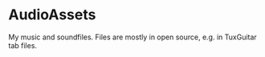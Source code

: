 # AudioAssets
My music and soundfiles. Files are mostly in open source, e.g. in TuxGuitar tab files.

